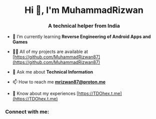 <h1 align="center">Hi 👋, I'm MuhammadRizwan</h1>
<h3 align="center">A technical helper from India</h3>

- 🌱 I’m currently learning **Reverse Engineering of Android Apps and Games**

- 👨‍💻 All of my projects are available at [https://github.com/MuhammadRizwan87](https://github.com/MuhammadRizwan87)

- 💬 Ask me about **Technical Information**

- 📫 How to reach me **mrizwan87@proton.me**

- 📄 Know about my experiences [https://TDOhex.t.me](https://TDOhex.t.me)

<h3 align="left">Connect with me:</h3>
<p align="left">
</p>
